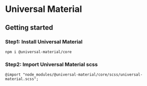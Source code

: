 # Universal Material


## Getting started

### Step1: Install Universal Material
```
npm i @universal-material/core
```

### Step2: Import Universal Material scss
```
@import "node_modules/@universal-material/core/scss/universal-material.scss";
```
